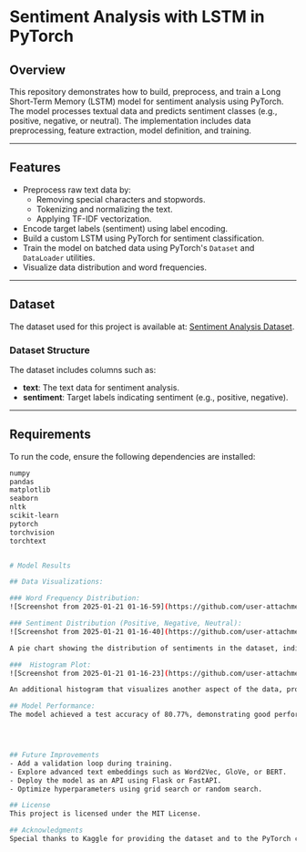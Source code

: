 # Sentiment Analysis with LSTM in PyTorch

## Overview
This repository demonstrates how to build, preprocess, and train a Long Short-Term Memory (LSTM) model for sentiment analysis using PyTorch. The model processes textual data and predicts sentiment classes (e.g., positive, negative, or neutral). The implementation includes data preprocessing, feature extraction, model definition, and training.

---

## Features
- Preprocess raw text data by:
  - Removing special characters and stopwords.
  - Tokenizing and normalizing the text.
  - Applying TF-IDF vectorization.
- Encode target labels (sentiment) using label encoding.
- Build a custom LSTM using PyTorch for sentiment classification.
- Train the model on batched data using PyTorch's `Dataset` and `DataLoader` utilities.
- Visualize data distribution and word frequencies.

---

## Dataset
The dataset used for this project is available at:
[Sentiment Analysis Dataset](https://www.kaggle.com/datasets/abhi8923shriv/sentiment-analysis-dataset?select=test.csv).

### Dataset Structure
The dataset includes columns such as:
- **text**: The text data for sentiment analysis.
- **sentiment**: Target labels indicating sentiment (e.g., positive, negative).

---

## Requirements
To run the code, ensure the following dependencies are installed:

```bash
numpy
pandas
matplotlib
seaborn
nltk
scikit-learn
pytorch
torchvision
torchtext


# Model Results

## Data Visualizations:

### Word Frequency Distribution:
![Screenshot from 2025-01-21 01-16-59](https://github.com/user-attachments/assets/4a875d5e-8f18-4469-8000-dc4a3ef4aeb5)

### Sentiment Distribution (Positive, Negative, Neutral):
![Screenshot from 2025-01-21 01-16-40](https://github.com/user-attachments/assets/6412e1a0-fef2-438c-bec1-de869c5fa6c5)

A pie chart showing the distribution of sentiments in the dataset, indicating the proportions of positive, negative, and neutral sentiments.

###  Histogram Plot:
![Screenshot from 2025-01-21 01-16-23](https://github.com/user-attachments/assets/5fa7a2f6-3cd5-43ec-a103-469e8a872da9)

An additional histogram that visualizes another aspect of the data, providing insights into its distribution.

## Model Performance:
The model achieved a test accuracy of 80.77%, demonstrating good performance in predicting sentiments from textual data.




## Future Improvements
- Add a validation loop during training.
- Explore advanced text embeddings such as Word2Vec, GloVe, or BERT.
- Deploy the model as an API using Flask or FastAPI.
- Optimize hyperparameters using grid search or random search.

## License
This project is licensed under the MIT License.

## Acknowledgments
Special thanks to Kaggle for providing the dataset and to the PyTorch community for their extensive documentation.
